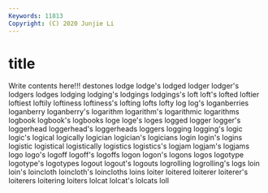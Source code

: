 ```yaml
---
Keywords: 11813
Copyright: (C) 2020 Junjie Li
---
```


# title

Write contents here!!!
destones 
lodge 
lodge's 
lodged
lodger 
lodger's 
lodgers 
lodges 
lodging 
lodging's 
lodgings 
lodgings's 
loft 
loft's
lofted 
loftier 
loftiest 
loftily 
loftiness 
loftiness's 
lofting 
lofts 
lofty 
log
log's 
loganberries 
loganberry 
loganberry's 
logarithm 
logarithm's 
logarithmic 
logarithms 
logbook 
logbook's
logbooks 
loge 
loge's 
loges 
logged 
logger 
logger's 
loggerhead 
loggerhead's 
loggerheads
loggers 
logging 
logging's 
logic 
logic's 
logical 
logically 
logician 
logician's 
logicians
login 
login's 
logins 
logistic 
logistical 
logistically 
logistics 
logistics's 
logjam 
logjam's
logjams 
logo 
logo's 
logoff 
logoff's 
logoffs 
logon 
logon's 
logons 
logos
logotype 
logotype's 
logotypes 
logout 
logout's 
logouts 
logrolling 
logrolling's 
logs 
loin
loin's 
loincloth 
loincloth's 
loincloths 
loins 
loiter 
loitered 
loiterer 
loiterer's 
loiterers
loitering 
loiters 
lolcat 
lolcat's 
lolcats 
loll 
